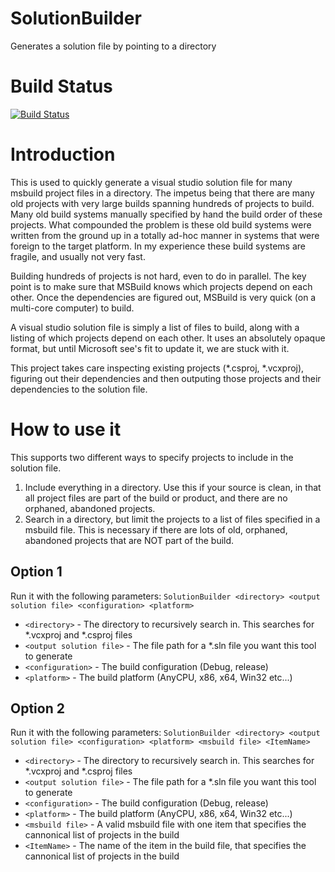 # SolutionBuilder
Generates a solution file by pointing to a directory

# Build Status
[![Build Status](https://dev.azure.com/christopher3d/Chris%20OpenSource%20Github%20Projects/_apis/build/status/chris1248.SolutionBuilder)](https://dev.azure.com/christopher3d/Chris%20OpenSource%20Github%20Projects/_build/latest?definitionId=1)

# Introduction
This is used to quickly generate a visual studio solution file for many msbuild project files in a directory.
The impetus being that there are many old projects with very large builds spanning hundreds of projects to build.
Many old build systems manually specified by hand the build order of these projects. What compounded the problem
is these old build systems were written from the ground up in a totally ad-hoc manner in systems that were foreign
to the target platform. In my experience these build systems are fragile, and usually not very fast.

Building hundreds of projects is not hard, even to do in parallel. The key point is to make sure that MSBuild knows
which projects depend on each other. Once the dependencies are figured out, MSBuild is very quick (on a multi-core computer)
to build.

A visual studio solution file is simply a list of files to build, along with a listing of which projects depend on each other.
It uses an absolutely opaque format, but until Microsoft see's fit to update it, we are stuck with it.

This project takes care inspecting existing projects (*.csproj, *.vcxproj), figuring out their dependencies and then
outputing those projects and their dependencies to the solution file.

# How to use it

This supports two different ways to specify projects to include in the solution file.
1. Include everything in a directory. Use this if your source is clean, in that all project files are 
part of the build or product, and there are no orphaned, abandoned projects.
2. Search in a directory, but limit the projects to a list of files specified in a msbuild file. This is
necessary if there are lots of old, orphaned, abandoned projects that are NOT part of the build. 

## Option 1
Run it with the following parameters:
`SolutionBuilder <directory> <output solution file> <configuration> <platform>`

   * `<directory>` - The directory to recursively search in. This searches for *.vcxproj and *.csproj files
   * `<output solution file>` - The file path for a *.sln file you want this tool to generate
   * `<configuration>` - The build configuration (Debug, release)
   * `<platform>` - The build platform (AnyCPU, x86, x64, Win32 etc...)

## Option 2
Run it with the following parameters:
`SolutionBuilder <directory> <output solution file> <configuration> <platform> <msbuild file> <ItemName>`

   * `<directory>` - The directory to recursively search in. This searches for *.vcxproj and *.csproj files
   * `<output solution file>` - The file path for a *.sln file you want this tool to generate
   * `<configuration>` - The build configuration (Debug, release)
   * `<platform>` - The build platform (AnyCPU, x86, x64, Win32 etc...)
   * `<msbuild file>` - A valid msbuild file with one item that specifies the cannonical list of projects in the build
   * `<ItemName>` - The name of the item in the build file, that specifies the cannonical list of projects in the build
